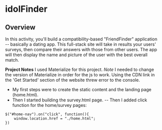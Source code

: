 # idolFinder

## Overview
In this activity, you'll build a compatibility-based "FriendFinder" application -- basically a dating app. This full-stack site will take in results your users' surveys, then compare their answers with those from other users. The app will then display the name and picture of the user with the best overall match.


**Project Notes**
I used Materialize for this project.
*Note* I needed to change the version of Materialize in order for the js to work. Using the CDN link in the 'Get Started' section of the website threw error to the console.

- My first steps were to create the static content and the landing page (home.html).
- Then I started building the survey.html page.
-- Then I added click function for the home/survey pages:

```
$("#home-nav").on("click", function(){
    window.location.href = "./home.html";
})
```